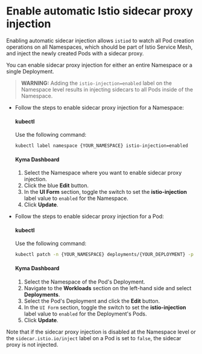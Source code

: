 # Enable automatic Istio sidecar proxy injection

Enabling automatic sidecar injection allows `istiod` to watch all Pod creation operations on all Namespaces, which should be part of Istio Service Mesh, and inject the newly created Pods with a sidecar proxy.

You can enable sidecar proxy injection for either an entire Namespace or a single Deployment.

>**WARNING:** Adding the `istio-injection=enabled` label on the Namespace level results in injecting sidecars to all Pods inside of the Namespace.

* Follow the steps to enable sidecar proxy injection for a Namespace:
  
  <!-- tabs:start -->

  #### **kubectl**
  
  Use the following command:
  
  ```bash
  kubectl label namespace {YOUR_NAMESPACE} istio-injection=enabled
  ```

  #### **Kyma Dashboard**
  
  1. Select the Namespace where you want to enable sidecar proxy injection.
  2. Click the blue **Edit** button.
  3. In the **UI Form** section, toggle the switch to set the **istio-injection** label value to `enabled` for the Namespace.
  4. Click **Update**.
  
  <!-- tabs:end -->

* Follow the steps to enable sidecar proxy injection for a Pod:

  <!-- tabs:start -->

  #### **kubectl**
  
  Use the following command:
  
  ```bash
  kubectl patch -n {YOUR_NAMESPACE} deployments/{YOUR_DEPLOYMENT} -p '{"spec":{"template":{"metadata":{"labels":{"sidecar.istio.io/inject":"true"}}}}}'
  ```

  #### **Kyma Dashboard**

  1. Select the Namespace of the Pod's Deployment.
  2. Navigate to the **Workloads** section on the left-hand side and select **Deployments**.
  3. Select the Pod's Deployment and click the **Edit** button.
  4. In the `UI Form` section, toggle the switch to set the **istio-injection** label value to `enabled` for the Deployment's Pods.
  5. Click **Update**.

  <!-- tabs:end -->

Note that if the sidecar proxy injection is disabled at the Namespace level or the `sidecar.istio.io/inject` label on a Pod is set to `false`, the sidecar proxy is not injected.
